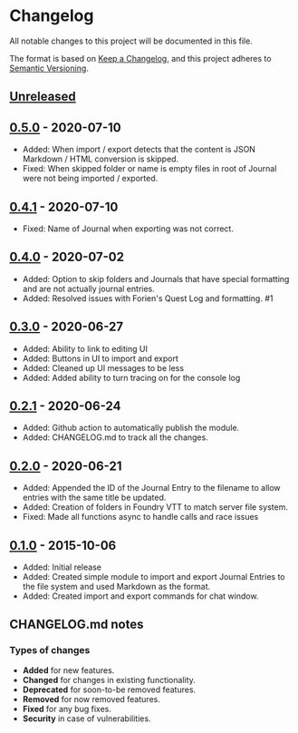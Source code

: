 # Changelog

All notable changes to this project will be documented in this file.

The format is based on [Keep a Changelog](https://keepachangelog.com/en/1.0.0/),
and this project adheres to [Semantic Versioning](https://semver.org/spec/v2.0.0.html).

## [Unreleased]

## [0.5.0] - 2020-07-10

- Added: When import / export detects that the content is JSON Markdown / HTML conversion is skipped.
- Fixed: When skipped folder or name is empty files in root of Journal were not being imported / exported.

## [0.4.1] - 2020-07-10

- Fixed: Name of Journal when exporting was not correct.

## [0.4.0] - 2020-07-02

- Added: Option to skip folders and Journals that have special formatting and are not actually journal entries.
- Added: Resolved issues with Forien's Quest Log and formatting. #1

## [0.3.0] - 2020-06-27

- Added: Ability to link to editing UI
- Added: Buttons in UI to import and export
- Added: Cleaned up UI messages to be less
- Added: Added ability to turn tracing on for the console log

## [0.2.1] - 2020-06-24

- Added: Github action to automatically publish the module.
- Added: CHANGELOG.md to track all the changes.

## [0.2.0] - 2020-06-21

- Added: Appended the ID of the Journal Entry to the filename to allow entries with the same title be updated.
- Added: Creation of folders in Foundry VTT to match server file system.
- Fixed: Made all functions async to handle calls and race issues

## [0.1.0] - 2015-10-06

- Added: Initial release
- Added: Created simple module to import and export Journal Entries to the file system and used Markdown as the format.
- Added: Created import and export commands for chat window.

[Unreleased]: https://github.com/sytone/foundry-vtt-journal-sync/releases/tag/0.5.0...HEAD
[0.5.0]: https://github.com/sytone/foundry-vtt-journal-sync/compare/0.4.1...0.5.0
[0.4.1]: https://github.com/sytone/foundry-vtt-journal-sync/compare/0.4.0...0.4.1
[0.4.0]: https://github.com/sytone/foundry-vtt-journal-sync/compare/0.3.0...0.4.0
[0.3.0]: https://github.com/sytone/foundry-vtt-journal-sync/compare/0.2.1...0.3.0
[0.2.1]: https://github.com/sytone/foundry-vtt-journal-sync/compare/0.2.0...0.2.1
[0.2.0]: https://github.com/olivierlacan/keep-a-changelog/compare/v0.2.0...0.2.0
[0.2.0]: https://github.com/olivierlacan/keep-a-changelog/compare/v0.1.4...v0.2.0
[0.1.4]: https://github.com/olivierlacan/keep-a-changelog/compare/v0.1.0...v0.1.4
[0.1.0]: https://github.com/olivierlacan/keep-a-changelog/releases/tag/v0.1.0

## CHANGELOG.md notes

### Types of changes

- **Added** for new features.
- **Changed** for changes in existing functionality.
- **Deprecated** for soon-to-be removed features.
- **Removed** for now removed features.
- **Fixed** for any bug fixes.
- **Security** in case of vulnerabilities.
